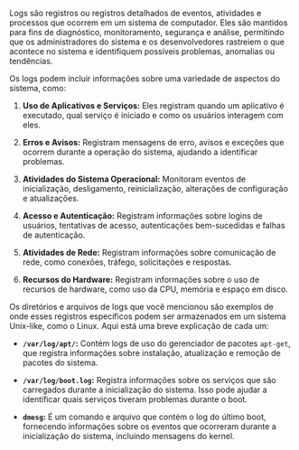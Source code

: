 Logs são registros ou registros detalhados de eventos, atividades e processos que ocorrem em um sistema de computador. Eles são mantidos para fins de diagnóstico, monitoramento, segurança e análise, permitindo que os administradores do sistema e os desenvolvedores rastreiem o que acontece no sistema e identifiquem possíveis problemas, anomalias ou tendências.

Os logs podem incluir informações sobre uma variedade de aspectos do sistema, como:

1. **Uso de Aplicativos e Serviços:** Eles registram quando um aplicativo é executado, qual serviço é iniciado e como os usuários interagem com eles.
    
2. **Erros e Avisos:** Registram mensagens de erro, avisos e exceções que ocorrem durante a operação do sistema, ajudando a identificar problemas.
    
3. **Atividades do Sistema Operacional:** Monitoram eventos de inicialização, desligamento, reinicialização, alterações de configuração e atualizações.
    
4. **Acesso e Autenticação:** Registram informações sobre logins de usuários, tentativas de acesso, autenticações bem-sucedidas e falhas de autenticação.
    
5. **Atividades de Rede:** Registram informações sobre comunicação de rede, como conexões, tráfego, solicitações e respostas.
    
6. **Recursos do Hardware:** Registram informações sobre o uso de recursos de hardware, como uso da CPU, memória e espaço em disco.
    

Os diretórios e arquivos de logs que você mencionou são exemplos de onde esses registros específicos podem ser armazenados em um sistema Unix-like, como o Linux. Aqui está uma breve explicação de cada um:

- **`/var/log/apt/`:** Contém logs de uso do gerenciador de pacotes `apt-get`, que registra informações sobre instalação, atualização e remoção de pacotes do sistema.
    
- **`/var/log/boot.log`:** Registra informações sobre os serviços que são carregados durante a inicialização do sistema. Isso pode ajudar a identificar quais serviços tiveram problemas durante o boot.
    
- **`dmesg`:** É um comando e arquivo que contém o log do último boot, fornecendo informações sobre os eventos que ocorreram durante a inicialização do sistema, incluindo mensagens do kernel.